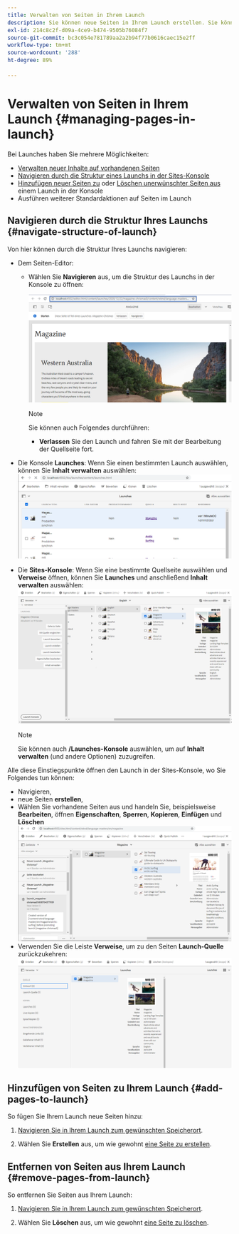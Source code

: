```yaml
---
title: Verwalten von Seiten in Ihrem Launch
description: Sie können neue Seiten in Ihrem Launch erstellen. Sie können auch unerwünschte Seiten löschen.
exl-id: 214c8c2f-d09a-4ce9-b474-9505b76084f7
source-git-commit: bc3c054e781789aa2a2b94f77b0616caec15e2ff
workflow-type: tm+mt
source-wordcount: '288'
ht-degree: 89%

---
```


# Verwalten von Seiten in Ihrem Launch {#managing-pages-in-launch}

Bei Launches haben Sie mehrere Möglichkeiten:

* [Verwalten neuer Inhalte auf vorhandenen Seiten](/help/sites-cloud/authoring/launches/editing.md)
* [Navigieren durch die Struktur eines Launchs in der Sites-Konsole](#navigate-structure-of-launch)
* [Hinzufügen neuer Seiten zu](#add-pages-to-launch) oder [Löschen unerwünschter Seiten aus](#remove-pages-from-launch) einem Launch in der Konsole
* Ausführen weiterer Standardaktionen auf Seiten im Launch

## Navigieren durch die Struktur Ihres Launchs {#navigate-structure-of-launch}

Von hier können durch die Struktur Ihres Launchs navigieren:

* Dem Seiten-Editor:

   * Wählen Sie **Navigieren** aus, um die Struktur des Launchs in der Konsole zu öffnen:

     ![Navigieren zum Launch über den Seiten-Editor](/help/sites-cloud/authoring/assets/launches-navigate-page-editor.png)

     >[!NOTE]
     >
     >Sie können auch Folgendes durchführen:
     >
     >* **Verlassen** Sie den Launch und fahren Sie mit der Bearbeitung der Quellseite fort.

* Die Konsole **Launches**:
Wenn Sie einen bestimmten Launch auswählen, können Sie **Inhalt verwalten** auswählen:
  ![Launches-Konsole – Verwalten von Inhalten](/help/sites-cloud/authoring/assets/launches-navigate-launches-console.png)

* Die **Sites-Konsole**:
Wenn Sie eine bestimmte Quellseite auswählen und **Verweise** öffnen, können Sie **Launches** und anschließend **Inhalt verwalten** auswählen:
  ![Launches-Konsole – Verwalten von Inhalten](/help/sites-cloud/authoring/assets/launches-navigate-sites-console.png)

  >[!NOTE]
  >
  >Sie können auch **/Launches-Konsole** auswählen, um auf **Inhalt verwalten** (und andere Optionen) zuzugreifen.

Alle diese Einstiegspunkte öffnen den Launch in der Sites-Konsole, wo Sie Folgendes tun können:

* Navigieren,
* neue Seiten **erstellen**,
* Wählen Sie vorhandene Seiten aus und handeln Sie, beispielsweise **Bearbeiten**, öffnen **Eigenschaften**, **Sperren**, **Kopieren**, **Einfügen** und **Löschen**
  ![Navigieren in der Sites-Konsole über „Inhalt verwalten“](/help/sites-cloud/authoring/assets/launches-navigate-manage-content.png)
* Verwenden Sie die Leiste **Verweise**, um zu den Seiten **Launch-Quelle** zurückzukehren:
  ![Sites-Konsole – Launch-Quelle](/help/sites-cloud/authoring/assets/launches-navigate-launch-source.png)

## Hinzufügen von Seiten zu Ihrem Launch {#add-pages-to-launch}

So fügen Sie Ihrem Launch neue Seiten hinzu:

1. [Navigieren Sie in Ihrem Launch zum gewünschten Speicherort](#navigate-structure-of-launch).

1. Wählen Sie **Erstellen** aus, um wie gewohnt [eine Seite zu erstellen](/help/sites-cloud/authoring/fundamentals/organizing-pages.md#creating-a-new-page).

## Entfernen von Seiten aus Ihrem Launch {#remove-pages-from-launch}

So entfernen Sie Seiten aus Ihrem Launch:

1. [Navigieren Sie in Ihrem Launch zum gewünschten Speicherort](#navigate-structure-of-launch).

1. Wählen Sie **Löschen** aus, um wie gewohnt [eine Seite zu löschen](/help/sites-cloud/authoring/fundamentals/organizing-pages.md#deleting-a-page).

